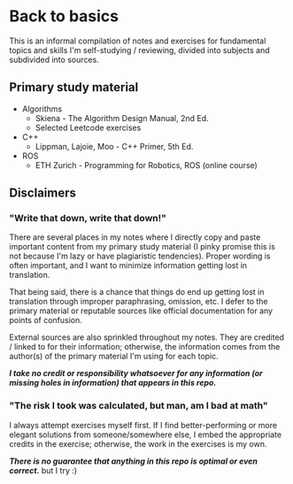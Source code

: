# Back to basics

This is an informal compilation of notes and exercises for fundamental topics and skills I'm self-studying / reviewing, divided into subjects and subdivided into sources.

## Primary study material

- Algorithms
    - Skiena - The Algorithm Design Manual, 2nd Ed.
    - Selected Leetcode exercises
- C++
    - Lippman, Lajoie, Moo - C++ Primer, 5th Ed.
- ROS
    - ETH Zurich - Programming for Robotics, ROS (online course)


## Disclaimers

### "Write that down, write that down!"

There are several places in my notes where I directly copy and paste important content from my primary study material (I pinky promise this is not because I'm lazy or have plagiaristic tendencies). Proper wording is often important, and I want to minimize information getting lost in translation. 

That being said, there is a chance that things do end up getting lost in translation through improper paraphrasing, omission, etc. I defer to the primary material or reputable sources like official documentation for any points of confusion.

External sources are also sprinkled throughout my notes. They are credited / linked to for their information; otherwise, the information comes from the author(s) of the primary material I'm using for each topic.

***I take no credit or responsibility whatsoever for any information (or missing holes in information) that appears in this repo.***

### "The risk I took was calculated, but man, am I bad at math"

I always attempt exercises myself first. If I find better-performing or more elegant solutions from someone/somewhere else, I embed the appropriate credits in the exercise; otherwise, the work in the exercises is my own. 

***There is no guarantee that anything in this repo is optimal or even correct.*** but I try :)
